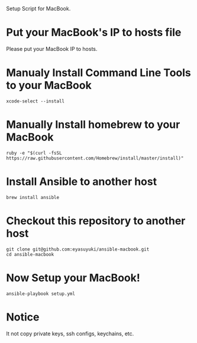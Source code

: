 Setup Script for MacBook.

# Put your MacBook's IP to hosts file
Please put your MacBook IP to hosts.

# Manualy Install Command Line Tools to your MacBook
```
xcode-select --install
```

# Manually Install homebrew to your MacBook
```
ruby -e "$(curl -fsSL https://raw.githubusercontent.com/Homebrew/install/master/install)"
```

# Install Ansible to another host
```
brew install ansible
```

# Checkout this repository to another host
```
git clone git@github.com:eyasuyuki/ansible-macbook.git
cd ansible-macbook
```

# Now Setup your MacBook!
```
ansible-playbook setup.yml
```

# Notice
It not copy private keys, ssh configs, keychains, etc.
